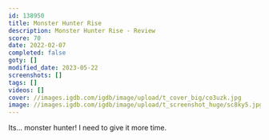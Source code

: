 ```yaml
---
id: 138950
title: Monster Hunter Rise
description: Monster Hunter Rise - Review
score: 70
date: 2022-02-07
completed: false
goty: []
modified_date: 2023-05-22
screenshots: []
tags: []
videos: []
cover: //images.igdb.com/igdb/image/upload/t_cover_big/co3uzk.jpg
image: //images.igdb.com/igdb/image/upload/t_screenshot_huge/sc8ky5.jpg
---
```

Its... monster hunter! I need to give it more time.